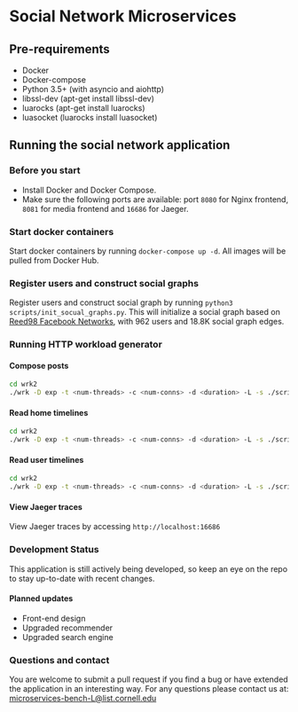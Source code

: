# Social Network Microservices

## Pre-requirements
- Docker
- Docker-compose
- Python 3.5+ (with asyncio and aiohttp)
- libssl-dev (apt-get install libssl-dev)
- luarocks (apt-get install luarocks)
- luasocket (luarocks install luasocket)

## Running the social network application
### Before you start
- Install Docker and Docker Compose.
- Make sure the following ports are available: port `8080` for Nginx frontend, `8081` for media frontend and 
  `16686` for Jaeger.

### Start docker containers
Start docker containers by running `docker-compose up -d`. All images will be 
pulled from Docker Hub.

### Register users and construct social graphs
Register users and construct social graph by running 
`python3 scripts/init_socual_graphs.py`. This will initialize a social graph 
based on [Reed98 Facebook Networks](http://networkrepository.com/socfb-Reed98.php),
with 962 users and 18.8K social graph edges.

### Running HTTP workload generator
#### Compose posts
```bash
cd wrk2
./wrk -D exp -t <num-threads> -c <num-conns> -d <duration> -L -s ./scripts/social-network/compose-post.lua http://localhost:8080/wrk2-api/post/compose -R <reqs-per-sec>
```

#### Read home timelines
```bash
cd wrk2
./wrk -D exp -t <num-threads> -c <num-conns> -d <duration> -L -s ./scripts/social-network/read-home-timeline.lua http://localhost:8080/wrk2-api/home-timeline/read -R <reqs-per-sec>
```

#### Read user timelines
```bash
cd wrk2
./wrk -D exp -t <num-threads> -c <num-conns> -d <duration> -L -s ./scripts/social-network/read-user-timeline.lua http://localhost:8080/wrk2-api/user-timeline/read -R <reqs-per-sec>
```

#### View Jaeger traces
View Jaeger traces by accessing `http://localhost:16686`



### Development Status

This application is still actively being developed, so keep an eye on the repo to stay up-to-date with recent changes. 

#### Planned updates

* Front-end design
* Upgraded recommender
* Upgraded search engine 

### Questions and contact

You are welcome to submit a pull request if you find a bug or have extended the application in an interesting way. For any questions please contact us at: <microservices-bench-L@list.cornell.edu>


